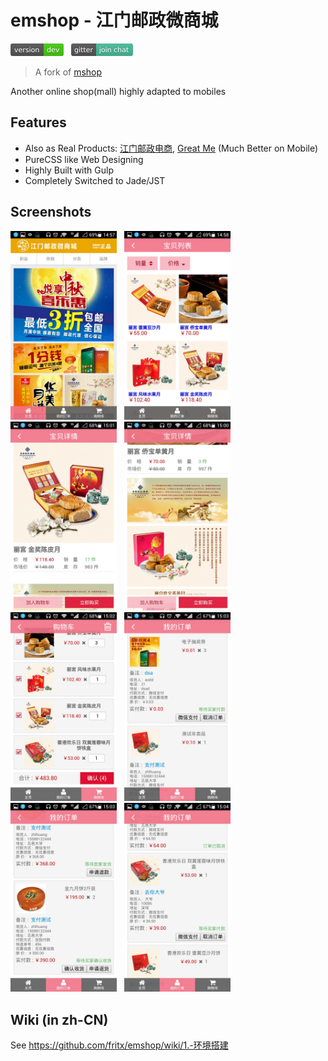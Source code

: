 # emshop - 江门邮政微商城

<a href="https://github.com/fritx/emshop"><img src="../github-badge.svg" width="85" height="20"></a>
&nbsp;&nbsp;<a href="https://gitter.im/fritx"><img src="../gitter-badge.svg" width="99" height="20"></a>

> A fork of [mshop](../mshop/)

Another online shop(mall) highly adapted to mobiles

## Features

- Also as Real Products: [江门邮政电商](http://www.jmyzds.com/store), [Great Me](http://greatme.org) (Much Better on Mobile)
- PureCSS like Web Designing
- Highly Built with Gulp
- Completely Switched to Jade/JST

## Screenshots

<img width="170" src="Screenshot_2014-08-10-14-57-48.jpeg">
&nbsp;
<img width="170" src="Screenshot_2014-08-10-14-58-54.jpeg">
&nbsp;
<img width="170" src="Screenshot_2014-08-10-15-01-01.jpeg">
&nbsp;
<img width="170" src="Screenshot_2014-08-10-15-00-13.jpeg">

<img width="170" src="Screenshot_2014-08-10-15-02-35.jpeg">
&nbsp;
<img width="170" src="Screenshot_2014-08-10-15-03-05.jpeg">
&nbsp;
<img width="170" src="Screenshot_2014-08-10-15-03-38.jpeg">
&nbsp;
<img width="170" src="Screenshot_2014-08-10-15-04-06.jpeg">

## Wiki (in zh-CN)

See <https://github.com/fritx/emshop/wiki/1.-环境搭建>
